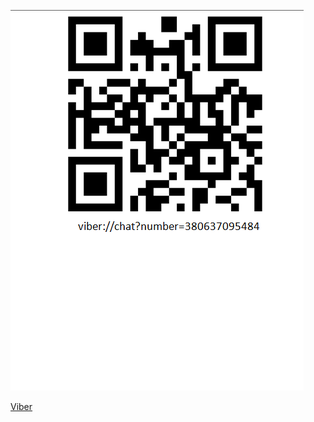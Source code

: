 
<!--
[![Viber](https://github.com/bondpy202212/Files/blob/main/viber/Viber.png)](://viber://chat?number=380637095484)
-->

[![Viber](https://github.com/bondpy202212/Files/blob/main/viber/Viber.png)](viber://chat?number=380637095484)


<a href="viber://chat?number=%2B380637095484">Viber</a>
